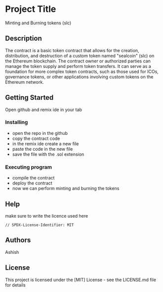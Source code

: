 # Project Title

Minting and Burning tokens (slc)

## Description

The contract is a basic token contract that allows for the creation, distribution, and destruction of a custom token named "sealcoin" (slc) on the Ethereum blockchain. The contract owner or authorized parties can manage the token supply and perform token transfers. It can serve as a foundation for more complex token contracts, such as those used for ICOs, governance tokens, or other applications involving custom tokens on the Ethereum network.

## Getting Started
Open github and remix ide in your tab
### Installing

* open the repo in the github
* copy the contract code
* in the remix ide create a new file 
* paste the code in the new file 
* save the file with the .sol extension 


### Executing program

* compile the contract
* deploy the contract
* now we can perform minting and burning the tokens 


## Help
make sure to write the licence used here
```
// SPDX-License-Identifier: MIT
```

## Authors
Ashish




## License

This project is licensed under the [MIT] License - see the LICENSE.md file for details
